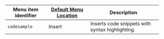 | Menu item identifier | [Default Menu Location]({{site.baseurl}}/configure/editor-appearance/#examplethetinymcedefaultmenuitems) | Description                                     |
|----------------------|----------------------------------------------------------------------------------------------------------|-------------------------------------------------|
| `codesample`         | Insert                                                                                                   | Inserts code snippets with syntax highlighting. |
